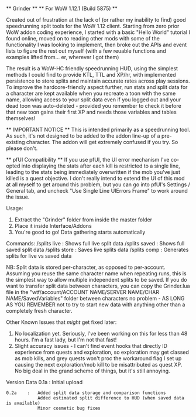 ** Grinder **
** For WoW 1.12.1 (Build 5875) **

Created out of frustration at the lack of (or rather my inability to find) good speedrunning split tools for the WoW 1.12 client. Starting from zero prior WoW addon coding experience, I started with a basic "Hello World" tutorial I found online, moved on to reading other mods with some of the functionality I was looking to implement, then broke out the APIs and event lists to figure the rest out myself (with a few reuable functions and examples lifted from... er, wherever I got them)

The result is a WoW-HC friendly speedrunning HUD, using the simplest methods I could find to provide KTL, TTL and XP/hr, with implemented persistence to store splits and maintain accurate rates across play sessions. To improve the hardcore-friendly aspect further, run stats and split data for a character are kept available when you recreate a toon with the same name, allowing access to your split data even if you logged out and your dead toon was auto-deleted - provided you remember to check it before that new toon gains their first XP and needs those variables and tables themselves!

** IMPORTANT NOTICE **
This is intended primarily as a speedrunning tool. As such, it's not designed to be added to the addon line-up of a pre-existing character. The addon will get extremely confused if you try. So please don't.

** pfUI Compatibility **
If you use pfUI, the UI error mechanism I've co-opted into displaying the stats after each kill is restricted to a single line, leading to the stats being immediately overwritten if the mob you've just killed is a quest objective. I don't really intend to extend the UI of this mod at all myself to get around this problem, but you can go into pfUI's Settings / General tab, and uncheck "Use Single Line UIErrors Frame" to work around the issue.

Usage:
1) Extract the "Grinder" folder from inside the master folder
2) Place it inside Interface/Addons
3) You're good to go! Data gathering starts automatically

Commands:
	/splits live	: Shows full live split data
	/splits saved	: Shows full saved split data
	/splits store	: Saves live splits data
	/splits comp	: Generates splits for live vs saved data
	
NB:
Split data is stored per-character, as opposed to per-account. Assuming you reuse the same character name when repeating runs, this is the simplest way to allow multiple independent splits to be saved. If you do want to transfer split data between characters, you can copy the Grinder.lua file in the "wtf/account/ACCOUNT NAME/SERVER NAME/CHAR NAME/SavedVariables" folder between characters no problem - AS LONG AS YOU REMEMBER not to try to start new data with anything other than a completely fresh character.

Other Known Issues that *might* get fixed later:
1) No localization yet. Seriously, I've been working on this for less than 48 hours. I'm a fast lady, but I'm not that fast!
2) Slight accuracy issues - I can't find event hooks that directly ID experience from quests and exploration, so exploration may get classed as mob kills, and grey quests won't proc the workaround flag I set up causing the next exploration/mob kill to be misattributed as quest XP. No big deal in the grand scheme of things, but it's still annoying.

Version Data
	0.1a	:	Initial upload
	
	0.2a	:	Added split data storage and comparison functions
				Added estimated split difference to HUD (when saved data is available)
				Minor cosmetic bug fixes